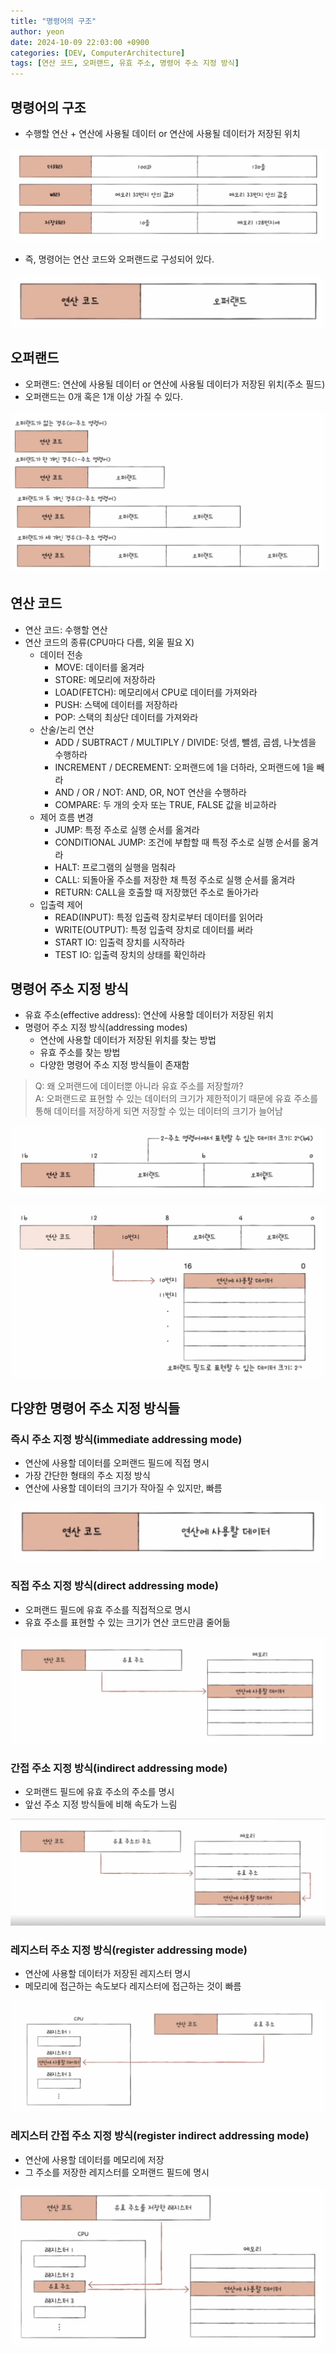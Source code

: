 ```yaml
---
title: "명령어의 구조"
author: yeon
date: 2024-10-09 22:03:00 +0900
categories: [DEV, ComputerArchitecture]
tags: [연산 코드, 오퍼랜드, 유효 주소, 명령어 주소 지정 방식]
---
```


## 명령어의 구조

- 수행할 연산 + 연산에 사용될 데이터 or 연산에 사용될 데이터가 저장된 위치

![alt text](/assets/img/ComputerArchitecture/5/image.png)

- 즉, 명령어는 연산 코드와 오퍼랜드로 구성되어 있다.

![alt text](/assets/img/ComputerArchitecture/5/image-1.png)

## 오퍼랜드

- 오퍼랜드: 연산에 사용될 데이터 or 연산에 사용될 데이터가 저장된 위치(주소 필드)
- 오퍼랜드는 0개 혹은 1개 이상 가질 수 있다.

![alt text](/assets/img/ComputerArchitecture/5/image-2.png)

## 연산 코드

- 연산 코드: 수행할 연산
- 연산 코드의 종류(CPU마다 다름, 외울 필요 X)
    - 데이터 전송
        - MOVE: 데이터를 옮겨라
        - STORE: 메모리에 저장하라
        - LOAD(FETCH): 메모리에서 CPU로 데이터를 가져와라
        - PUSH: 스택에 데이터를 저장하라
        - POP: 스택의 최상단 데이터를 가져와라
    - 산술/논리 연산
        - ADD / SUBTRACT / MULTIPLY / DIVIDE: 덧셈, 뺄셈, 곱셈, 나눗셈을 수행하라
        - INCREMENT / DECREMENT: 오퍼랜드에 1을 더하라, 오퍼랜드에 1을 빼라
        - AND / OR / NOT: AND, OR, NOT 연산을 수행하라
        - COMPARE: 두 개의 숫자 또는 TRUE, FALSE 값을 비교하라
    - 제어 흐름 변경
        - JUMP: 특정 주소로 실행 순서를 옮겨라
        - CONDITIONAL JUMP: 조건에 부합할 때 특정 주소로 실행 순서를 옮겨라
        - HALT: 프로그램의 실행을 멈춰라
        - CALL: 되돌아올 주소를 저장한 채 특정 주소로 실행 순서를 옮겨라
        - RETURN: CALL을 호출할 때 저장했던 주소로 돌아가라
    - 입출력 제어
        - READ(INPUT): 특정 입출력 장치로부터 데이터를 읽어라
        - WRITE(OUTPUT): 특정 입출력 장치로 데이터를 써라
        - START IO: 입출력 장치를 시작하라
        - TEST IO: 입출력 장치의 상태를 확인하라

## 명령어 주소 지정 방식

- 유효 주소(effective address): 연산에 사용할 데이터가 저장된 위치
- 명령어 주소 지정 방식(addressing modes)
    - 연산에 사용할 데이터가 저장된 위치를 찾는 방법
    - 유효 주소를 찾는 방법
    - 다양한 명령어 주소 지정 방식들이 존재함

> Q: 왜 오퍼랜드에 데이터뿐 아니라 유효 주소를 저장할까?   
A: 오퍼랜드로 표현할 수 있는 데이터의 크기가 제한적이기 때문에 유효 주소를 통해 데이터를 저장하게 되면 저장할 수 있는 데이터의 크기가 늘어남

![alt text](/assets/img/ComputerArchitecture/5/image-3.png)

![alt text](/assets/img/ComputerArchitecture/5/image-4.png)

## 다양한 명령어 주소 지정 방식들

### 즉시 주소 지정 방식(immediate addressing mode)

- 연산에 사용할 데이터를 오퍼랜드 필드에 직접 명시
- 가장 간단한 형태의 주소 지정 방식
- 연산에 사용할 데이터의 크기가 작아질 수 있지만, 빠름

![alt text](/assets/img/ComputerArchitecture/5/image-5.png)

### 직접 주소 지정 방식(direct addressing mode)

- 오퍼랜드 필드에 유효 주소를 직접적으로 명시
- 유효 주소를 표현할 수 있는 크기가 연산 코드만큼 줄어듦

![alt text](/assets/img/ComputerArchitecture/5/image-6.png)

### 간접 주소 지정 방식(indirect addressing mode)

- 오퍼랜드 필드에 유효 주소의 주소를 명시
- 앞선 주소 지정 방식들에 비해 속도가 느림

![alt text](/assets/img/ComputerArchitecture/5/image-7.png)

### 레지스터 주소 지정 방식(register addressing mode)

- 연산에 사용할 데이터가 저장된 레지스터 명시
- 메모리에 접근하는 속도보다 레지스터에 접근하는 것이 빠름

![alt text](/assets/img/ComputerArchitecture/5/image-8.png)

### 레지스터 간접 주소 지정 방식(register indirect addressing mode)

- 연산에 사용할 데이터를 메모리에 저장
- 그 주소를 저장한 레지스터를 오퍼랜드 필드에 명시

![alt text](/assets/img/ComputerArchitecture/5/image-9.png)